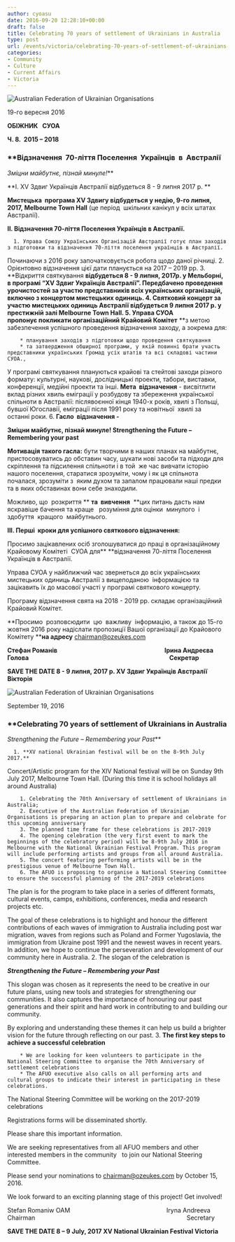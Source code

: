 ```yaml
---
author: cyoasu
date: 2016-09-20 12:28:10+00:00
draft: false
title: Celebrating 70 years of settlement of Ukrainians in Australia
type: post
url: /events/victoria/celebrating-70-years-of-settlement-of-ukrainians-in-australia/
categories:
- Community
- Culture
- Current Affairs
- Victoria
---
```


![Australian Federation of Ukrainian Organisations](http://www.ozeukes.com/wp-content/uploads/2014/10/image001.png)


19-го вересня 2016


**ОБІЖНИК   СУОА**




**Ч. 8.  2015 – 2018**





### **Відзначення  70-ліття Поселення  Українців  в  Австралії
_Зміцни майбутнє, пізнай минуле!_**


**I. XV Здвиг Українців Австралії відбудеться 8 - 9 липня 2017 р. **

**Мистецька  програма XV Здвигу відбудеться у недію, 9-го липня, 2017, Melbourne Town Hall**
(це період  шкільних канікул у всіх штатах Австралії).

**ІІ. Відзначення 70-ліття Поселення Українців в Австралії.**



 	  1. Управа Союзу Українських Організацій Австралії готує план заходів з підготовки та відзначення 70-ліття поселення українців в Австралії.
Починаючи з 2016 року започатковується робота щoдо даної річниці.
 	  2. Орієнтовно відзначення цієї дати планується на 2017 – 2019 рр.
 	  3. **Відкриття святкування **відбудеться 8 - 9 липня, 2017р. у Мельборні, в програмі “XV Здвиг Українців Австралії”. Передбачено проведення урочистостей за участю представників всіх українських організацій, включно з концертом мистецьких одиниць.
 	  4. **Святковий концерт** за участю мистецьких одиниць Австралії відбудеться **9 липня 2017 р. у престижній залі Melbourne Town Hall.**
 	  5. **Управа СУОА пропонує** покликати організаційний Крайовий Комітет** **з метою забезпечення успішного проведення відзначення заходу, а зокрема для:

 	    * планування заходів з підготовки щодо проведення святкування
 	    * та затвердження обширної програми, у якій повинні брати участь представники українських Громад усіх штатів та всі складові частини СУОА.,

У програмі святкування плануються крайові та стейтові заходи різного формату: культурні, наукові, дослідницькі проекти, табори, виставки, конференції, медійні проекти та інші.
**Мета  відзначення** - висвітлити вклад різних хвиль eміграції у розбудову та збереження української спільноти в Австралії: післявоєнної кінця 1940-х років, хвилі з Польщі, бувшої Югославії, еміграції після 1991 року та новітньої  хвилі за останні роки.
 	  6. **Гасло  відзначення -**


**Зміцни майбутнє, пізнай минуле!
Strengthening the Future – Remembering your past**


**Мотивація такого гасла:** бути творчими в наших планах на майбутнє, пристосовуватись до обставин часу, шукати нові засоби та підходи для скріплення та підсилення спільноти i в той  же час вивчати історію нашого поселення, старатися зрозуміти, чому і як ця спільнота почалася, зрозуміти з  яким духом та запалом працювали наші предки  та в яких обставинах вони себе знаходили.

Можливо, що  розкриття ** **та  вивчення**  **цих питань дасть нам яскравіше бачення та краще   розуміння для оцінки  минулого  і здобуття  кращого  майбутнього.

**ІІІ. Перші  кроки для успішного святкового відзначення:**

Просимо зацікавлених осіб зголошуватися до праці в організаційному Крайовому Kомітеті  СУОА для** **відзначення 70-ліття Поселення Українців в Австралії.

Управа СУОА у найближчий час звернеться до всіх українських мистецьких одиниць Австралії з вищеподаною  інформацією та зацікавить їх до масової участі у програмі святкового концерту.

Програму відзначення свята на 2018 - 2019 рр. складає організаційний Крайовий Комітет.

**Просимо  розповсюдити  цю  важливу  інформацію, а також до 15-го жовтня 2016 року надіслати пропозиції Вашої організації до Крайового Комітету ****на адресу** [chairman@ozeukes.com](mailto:chairman@ozeukes.com)

**Стефан Романів                                                                          Ірина Андреєва**
**Голова                                                                                                 Секретар**


**SAVE THE DATE
8 - 9 липня, 2017 р.
XV Здвиг Українців Австралії
Вікторія**


![Australian Federation of Ukrainian Organisations](http://www.ozeukes.com/wp-content/uploads/2014/10/image001.png)


September 19, 2016


### **Celebrating 70 years of settlement of Ukrainians in Australia
_Strengthening the Future – Remembering your Past_**





 	  1. **XV national Ukrainian festival will be on the 8-9th July 2017.**
Concert/Artistic program for the XIV National festival will be on Sunday 9th July 2017, Melbourne Town Hall.
(During this time it is school holidays all around Australia)

 	    1. Celebrating the 70th Anniversary of settlement of Ukrainians in Australia;
 	    2. Executive of the Australian Federation of Ukrainian Organisations is preparing an action plan to prepare and celebrate for this upcoming anniversary
 	    3. The planned time frame for these celebrations is 2017-2019
 	    4. The opening celebration (the very first event to mark the beginnings of the celebratory period) will be 8-9th July 2016 in Melbourne with the National Ukrainian Festival Program. This program will include performing artists and groups from all around Australia.
 	    5. The concert featuring performing artists will be in the prestigious venue of Melbourne Town Hall.
 	    6. The AFUO is proposing to organise a National Steering Committee to ensure the successful planning of the 2017-2019 celebrations

The plan is for the program to take place in a series of different formats, cultural events, camps, exhibitions, conferences, media and research projects etc.

The goal of these celebrations is to highlight and honour the different contributions of each waves of immigration to Australia including post war migration, waves from regions such as Poland and Former Yugoslavia, the immigration from Ukraine post 1991 and the newest waves in recent years. In addition, we hope to continue the perseveration and development of our community here in Australia.
 	  2. The slogan of the celebration is


**_Strengthening the Future – Remembering your Past_**


This slogan was chosen as it represents the need to be creative in our future plans, using new tools and strategies for strengthening our communities. It also captures the importance of honouring our past generations and their spirit and hard work in contributing to and building our community.

By exploring and understanding these themes it can help us build a brighter vision for the future through reflecting on our past.
 	  3. **The first key steps to achieve a successful celebration**

 	    * We are looking for keen volunteers to participate in the National Steering Committee to organise the 70th Anniversary of settlement celebrations
 	    * The AFUO executive also calls on all performing arts and cultural groups to indicate their interest in participating in these celebrations.

The National Steering Committee will be working on the 2017-2019 celebrations

Registrations forms will be disseminated shortly.

Please share this important information.

We are seeking representatives from all AFUO members and other interested members in the community   to join our National Steering Committee.

Please send your nominations to [chairman@ozeukes.com](mailto:chairman@ozeukes.com) by October 15, 2016.

We look forward to an exciting planning stage of this project! Get involved!

Stefan Romaniw OAM                                                        Iryna Andreeva
Chairman                                                                                        Secretary


**SAVE THE DATE
8 – 9 July, 2017
XV National Ukrainian Festival
Victoria**
